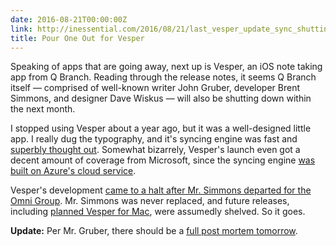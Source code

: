 ```yaml
---
date: 2016-08-21T00:00:00Z
link: http://inessential.com/2016/08/21/last_vesper_update_sync_shutting_down
title: Pour One Out for Vesper
---
```


Speaking of apps that are going away, next up is Vesper, an iOS note taking app from Q Branch. Reading through the release notes, it seems Q Branch itself — comprised of well-known writer John Gruber, developer Brent Simmons, and designer Dave Wiskus — will also be shutting down within the next month.

I stopped using Vesper about a year ago, but it was a well-designed little app. I really dug the typography, and it's syncing engine was fast and [superbly thought out][vespersync]. Somewhat bizarrely, Vesper's launch even got a decent amount of coverage from Microsoft, since the syncing engine [was built on Azure's cloud service][azure].

Vesper's development [came to a halt after Mr. Simmons departed for the Omni Group][simmons-omni]. Mr. Simmons was never replaced, and future releases, including [planned Vesper for Mac][vespermac], were assumedly shelved. So it goes.

**Update:** Per Mr. Gruber, there should be a [full post mortem tomorrow][gruber].

[gruber]: https://twitter.com/gruber/status/767460811069530113
[vespermac]: http://vesperapp.co/blog/native-support-for-ipad-and-landscape/
[vespersync]: http://inessential.com/vespersyncdiary
[simmons-omni]: http://inessential.com/2014/09/29/omni
[azure]: https://channel9.msdn.com/Blogs/Windows-Azure/Learn-how-Vesper-built-offline-sync-using-Azure-Mobile-Services-
